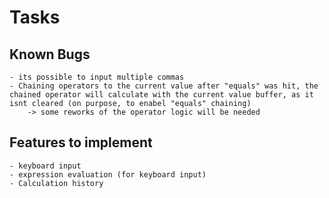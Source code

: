 # Tasks

## Known Bugs
    - its possible to input multiple commas
    - Chaining operators to the current value after "equals" was hit, the chained operator will calculate with the current value buffer, as it isnt cleared (on purpose, to enabel "equals" chaining)
        -> some reworks of the operator logic will be needed

## Features to implement
    - keyboard input
    - expression evaluation (for keyboard input)
    - Calculation history

    
    